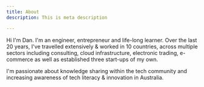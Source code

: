 ```yaml
---
title: About
description: This is meta description

---
```

Hi I'm Dan. I'm an engineer, entrepreneur and life-long learner. Over the last 20 years, I've travelled extensively & worked in 10 countries, across multiple sectors including consulting, cloud infrastructure, electronic trading, e-commerce as well as established three start-ups of my own.

I'm passionate about knowledge sharing within the tech community and increasing awareness of tech literacy & innovation in Australia. 